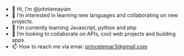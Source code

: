 - 👋 Hi, I’m @johnlemayian
- 👀 I’m interested in learning new languages and collaborating on new projects. 
- 🌱 I’m currently learning Javascript, python and php
- 💞️ I’m looking to collaborate on APIs, cool web projects and building apps.
- 📫 How to reach me via emai: princelemar3@gmail.com

<!---
johnlemayian/johnlemayian is a ✨ special ✨ repository because its `README.md` (this file) appears on your GitHub profile.
You can click the Preview link to take a look at your changes.
--->
